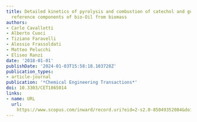 ```yaml
---
title: Detailed kinetics of pyrolysis and combustion of catechol and guaiacol, as
  reference components of bio-Oil from biomass
authors:
- Carlo Cavallotti
- Alberto Cuoci
- Tiziano Faravelli
- Alessio Frassoldati
- Matteo Pelucchi
- Eliseo Ranzi
date: '2018-01-01'
publishDate: '2024-01-03T15:58:18.103728Z'
publication_types:
- article-journal
publication: '*Chemical Engineering Transactions*'
doi: 10.3303/CET1865014
links:
- name: URL
  url: 
    https://www.scopus.com/inward/record.uri?eid=2-s2.0-85049352084&doi=10.3303%2fCET1865014&partnerID=40&md5=8068885c6808cee3fc8960be3f7ec38c
---
```

